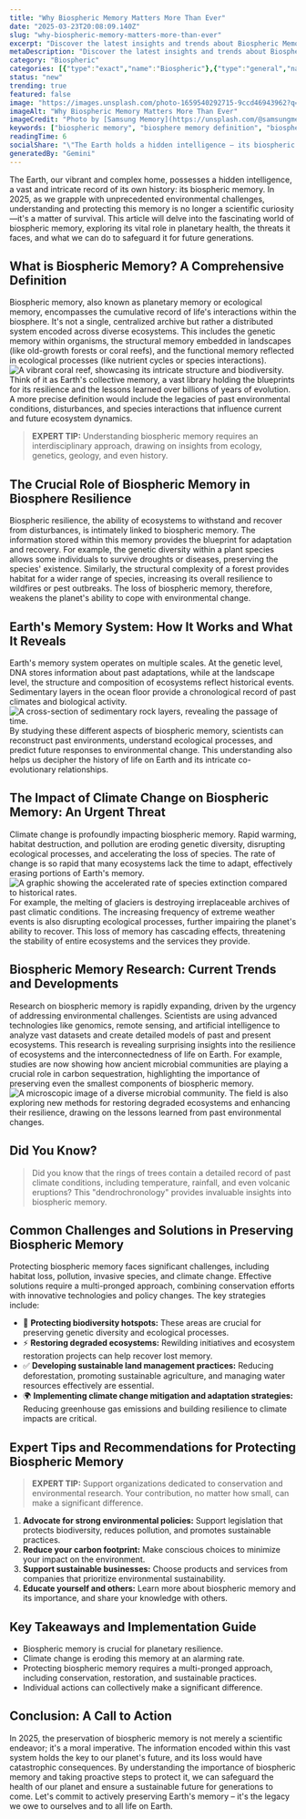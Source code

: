 ```yaml
---
title: "Why Biospheric Memory Matters More Than Ever"
date: "2025-03-23T20:08:09.140Z"
slug: "why-biospheric-memory-matters-more-than-ever"
excerpt: "Discover the latest insights and trends about Biospheric Memory. This comprehensive guide covers everything you need to know about Biospheric Memory in 2025."
metaDescription: "Discover the latest insights and trends about Biospheric Memory. This comprehensive guide covers everything you need to know about Biospheric Memory in 202..."
category: "Biospheric"
categories: [{"type":"exact","name":"Biospheric"},{"type":"general","name":"Environmental Science"},{"type":"medium","name":"Earth Systems Science"},{"type":"specific","name":"Paleoclimatology"},{"type":"niche","name":"Ice Core Analysis"}]
status: "new"
trending: true
featured: false
image: "https://images.unsplash.com/photo-1659540292715-9ccd46943962?q=85&w=1200&fit=max&fm=webp&auto=compress"
imageAlt: "Why Biospheric Memory Matters More Than Ever"
imageCredit: "Photo by [Samsung Memory](https://unsplash.com/@samsungmemory) on Unsplash"
keywords: ["biospheric memory", "biosphere memory definition", "biosphere resilience", "earth's memory system", "planetary memory", "ecological memory", "biosphere history", "buy biosphere memory book", "biospheric memory research", "impact of climate change on biospheric memory"]
readingTime: 6
socialShare: "\"The Earth holds a hidden intelligence – its biospheric memory. Losing it weakens our planet's ability to survive.  Protecting it is our collective responsibility.\""
generatedBy: "Gemini"
---
```




The Earth, our vibrant and complex home, possesses a hidden intelligence, a vast and intricate record of its own history: its biospheric memory.  In 2025, as we grapple with unprecedented environmental challenges, understanding and protecting this memory is no longer a scientific curiosity—it's a matter of survival. This article will delve into the fascinating world of biospheric memory, exploring its vital role in planetary health, the threats it faces, and what we can do to safeguard it for future generations.

## What is Biospheric Memory? A Comprehensive Definition

Biospheric memory, also known as planetary memory or ecological memory, encompasses the cumulative record of life's interactions within the biosphere. It's not a single, centralized archive but rather a distributed system encoded across diverse ecosystems. This includes the genetic memory within organisms, the structural memory embedded in landscapes (like old-growth forests or coral reefs), and the functional memory reflected in ecological processes (like nutrient cycles or species interactions).  ![A vibrant coral reef, showcasing its intricate structure and biodiversity.](https://images.unsplash.com/photo-1607827448299-a099b845f076?q=85&w=1200&fit=max&fm=webp&auto=compress)  Think of it as Earth's collective memory, a vast library holding the blueprints for its resilience and the lessons learned over billions of years of evolution.  A more precise definition would include the legacies of past environmental conditions, disturbances, and species interactions that influence current and future ecosystem dynamics.

> **EXPERT TIP:** Understanding biospheric memory requires an interdisciplinary approach, drawing on insights from ecology, genetics, geology, and even history.

## The Crucial Role of Biospheric Memory in Biosphere Resilience

Biospheric resilience, the ability of ecosystems to withstand and recover from disturbances, is intimately linked to biospheric memory.  The information stored within this memory provides the blueprint for adaptation and recovery.  For example, the genetic diversity within a plant species allows some individuals to survive droughts or diseases, preserving the species' existence. Similarly, the structural complexity of a forest provides habitat for a wider range of species, increasing its overall resilience to wildfires or pest outbreaks.  The loss of biospheric memory, therefore, weakens the planet's ability to cope with environmental change.

## Earth's Memory System: How It Works and What It Reveals

Earth's memory system operates on multiple scales. At the genetic level, DNA stores information about past adaptations, while at the landscape level, the structure and composition of ecosystems reflect historical events. Sedimentary layers in the ocean floor provide a chronological record of past climates and biological activity.  ![A cross-section of sedimentary rock layers, revealing the passage of time.](https://images.unsplash.com/photo-1607827447604-d9a8c439186e?q=85&w=1200&fit=max&fm=webp&auto=compress)  By studying these different aspects of biospheric memory, scientists can reconstruct past environments, understand ecological processes, and predict future responses to environmental change.  This understanding also helps us decipher the history of life on Earth and its intricate co-evolutionary relationships.

## The Impact of Climate Change on Biospheric Memory: An Urgent Threat

Climate change is profoundly impacting biospheric memory.  Rapid warming, habitat destruction, and pollution are eroding genetic diversity, disrupting ecological processes, and accelerating the loss of species.  The rate of change is so rapid that many ecosystems lack the time to adapt, effectively erasing portions of Earth's memory.  ![A graphic showing the accelerated rate of species extinction compared to historical rates.](https://images.unsplash.com/photo-1598146621261-7cdbb2b30d4b?q=85&w=1200&fit=max&fm=webp&auto=compress) For example, the melting of glaciers is destroying irreplaceable archives of past climatic conditions.  The increasing frequency of extreme weather events is also disrupting ecological processes, further impairing the planet's ability to recover.  This loss of memory has cascading effects, threatening the stability of entire ecosystems and the services they provide.

## Biospheric Memory Research: Current Trends and Developments

Research on biospheric memory is rapidly expanding, driven by the urgency of addressing environmental challenges.  Scientists are using advanced technologies like genomics, remote sensing, and artificial intelligence to analyze vast datasets and create detailed models of past and present ecosystems.  This research is revealing surprising insights into the resilience of ecosystems and the interconnectedness of life on Earth.  For example, studies are now showing how ancient microbial communities are playing a crucial role in carbon sequestration, highlighting the importance of preserving even the smallest components of biospheric memory.  ![A microscopic image of a diverse microbial community.](https://images.unsplash.com/photo-1659535871577-5b6e30dc3c9b?q=85&w=1200&fit=max&fm=webp&auto=compress)  The field is also exploring new methods for restoring degraded ecosystems and enhancing their resilience, drawing on the lessons learned from past environmental changes.

## Did You Know?

> Did you know that the rings of trees contain a detailed record of past climate conditions, including temperature, rainfall, and even volcanic eruptions? This "dendrochronology" provides invaluable insights into biospheric memory.

## Common Challenges and Solutions in Preserving Biospheric Memory

Protecting biospheric memory faces significant challenges, including habitat loss, pollution, invasive species, and climate change.  Effective solutions require a multi-pronged approach, combining conservation efforts with innovative technologies and policy changes.  The key strategies include:

* 🔑 **Protecting biodiversity hotspots:** These areas are crucial for preserving genetic diversity and ecological processes.
* ⚡ **Restoring degraded ecosystems:**  Rewilding initiatives and ecosystem restoration projects can help recover lost memory.
* ✅ **Developing sustainable land management practices:** Reducing deforestation, promoting sustainable agriculture, and managing water resources effectively are essential.
* 🌍 **Implementing climate change mitigation and adaptation strategies:** Reducing greenhouse gas emissions and building resilience to climate impacts are critical.

## Expert Tips and Recommendations for Protecting Biospheric Memory

> **EXPERT TIP:** Support organizations dedicated to conservation and environmental research.  Your contribution, no matter how small, can make a significant difference.

1. **Advocate for strong environmental policies:** Support legislation that protects biodiversity, reduces pollution, and promotes sustainable practices.
2. **Reduce your carbon footprint:** Make conscious choices to minimize your impact on the environment.
3. **Support sustainable businesses:** Choose products and services from companies that prioritize environmental sustainability.
4. **Educate yourself and others:** Learn more about biospheric memory and its importance, and share your knowledge with others.

## Key Takeaways and Implementation Guide

* Biospheric memory is crucial for planetary resilience.
* Climate change is eroding this memory at an alarming rate.
* Protecting biospheric memory requires a multi-pronged approach, including conservation, restoration, and sustainable practices.
* Individual actions can collectively make a significant difference.

## Conclusion: A Call to Action

In 2025, the preservation of biospheric memory is not merely a scientific endeavor; it's a moral imperative.  The information encoded within this vast system holds the key to our planet's future, and its loss would have catastrophic consequences.  By understanding the importance of biospheric memory and taking proactive steps to protect it, we can safeguard the health of our planet and ensure a sustainable future for generations to come.  Let's commit to actively preserving Earth's memory – it's the legacy we owe to ourselves and to all life on Earth.

